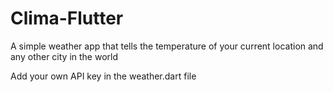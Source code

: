 # Clima-Flutter
A simple weather app that tells the temperature of your current location and any other city in the world

Add your own API key in the weather.dart file
